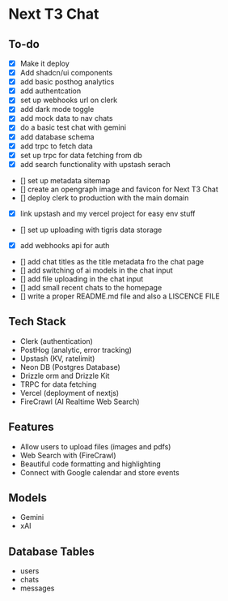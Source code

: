 # Next T3 Chat

## To-do

- [x] Make it deploy
- [x] Add shadcn/ui components
- [x] add basic posthog analytics
- [x] add authentcation
- [x] set up webhooks url on clerk
- [x] add dark mode toggle 
- [x] add mock data to nav chats
- [x] do a basic test chat with gemini
- [x] add database schema
- [x] add trpc to fetch data
- [x] set up trpc for data fetching from db
- [x] add search functionality with upstash serach
- [] set up metadata sitemap
- [] create an opengraph image and favicon for Next T3 Chat
- [] deploy clerk to production with the main domain
- [x] link upstash and my vercel project for easy env stuff
- [] set up uploading with tigris data storage
- [x] add webhooks api for auth
- [] add chat titles as the title metadata fro the chat page
- [] add switching of ai models in the chat input
- [] add file uploading in the chat input
- [] add small recent chats to the homepage
- [] write a proper README.md file and also a LISCENCE FILE


## Tech Stack

- Clerk (authentication)
- PostHog (analytic, error tracking)
- Upstash (KV, ratelimit)
- Neon DB (Postgres Database)
- Drizzle orm and Drizzle Kit
- TRPC for data fetching
- Vercel (deployment of nextjs)
- FireCrawl (AI Realtime Web Search)

## Features
- Allow users to upload files (images and pdfs)
- Web Search with (FireCrawl)
- Beautiful code formatting and highlighting
- Connect with Google calendar and store events


## Models
- Gemini
- xAI


## Database Tables
- users 
- chats 
- messages


